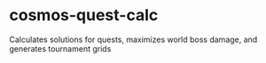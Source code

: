 # cosmos-quest-calc
Calculates solutions for quests, maximizes world boss damage, and generates tournament grids
